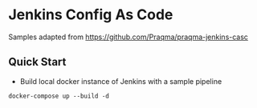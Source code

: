 # Jenkins Config As Code

Samples adapted from https://github.com/Praqma/praqma-jenkins-casc

## Quick Start

- Build local docker instance of Jenkins with a sample pipeline
```
docker-compose up --build -d
```
